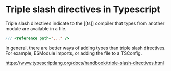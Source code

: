 # Triple slash directives in Typescript

Triple slash directives indicate to the [[ts]] compiler that types from another module are available in a file.

```ts
/// <reference path="..." />
```

In general, there are better ways of adding types than triple slash directives. For example, ESModule imports, or adding the file to a TSConfig.

https://www.typescriptlang.org/docs/handbook/triple-slash-directives.html